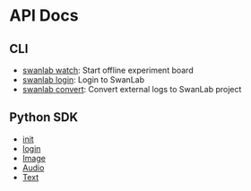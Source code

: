 # API Docs

## CLI
- [swanlab watch](/en/api/cli-swanlab-watch.md): Start offline experiment board
- [swanlab login](/en/api/cli-swanlab-login.md): Login to SwanLab
- [swanlab convert](/en/api/cli-swanlab-convert.md): Convert external logs to SwanLab project

## Python SDK
- [init](/en/api/py-init.md)
- [login](/en/api/py-login.md)
- [Image](/en/api/py-Image.md)
- [Audio](/en/api/py-Audio.md)
- [Text](/en/api/py-Text.md)